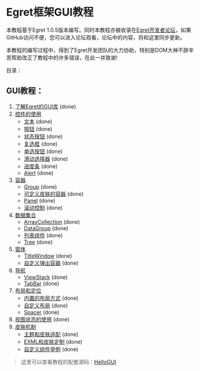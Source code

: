 Egret框架GUI教程
===============

本教程基于Egret 1.0.5版本编写。同时本教程亦被收录在[Egret开发者论坛](http://bbs.egret-labs.org/thread-260-1-1.html)，如果GitHub访问不便，您可以进入论坛观看，论坛中的内容，将和这里同步更新。

本教程的编写过程中，得到了Egret开发团队的大力协助，特别是DOM大神不辞辛苦帮助改正了教程中的许多错误，在此一并致谢!

目录：

GUI教程：
----------------------------

1. [了解Egret的GUI库](https://github.com/NeoGuo/html5-documents/blob/master/egret-gui/1-intro.md) (done)
2. [控件的使用](https://github.com/NeoGuo/html5-documents/blob/master/egret-gui/2-control.md)
	* [文本](https://github.com/NeoGuo/html5-documents/blob/master/egret-gui/2-1-label.md) (done)
	* [按钮](https://github.com/NeoGuo/html5-documents/blob/master/egret-gui/2-2-button.md) (done)
	* [状态按钮](https://github.com/NeoGuo/html5-documents/blob/master/egret-gui/2-3-toglebutton.md) (done)
	* [复选框](https://github.com/NeoGuo/html5-documents/blob/master/egret-gui/2-4-checkbox.md) (done)
	* [单选按钮](https://github.com/NeoGuo/html5-documents/blob/master/egret-gui/2-5-radiobutton.md) (done)
	* [滑动选择器](https://github.com/NeoGuo/html5-documents/blob/master/egret-gui/2-6-slider.md) (done)
	* [进度条](https://github.com/NeoGuo/html5-documents/blob/master/egret-gui/2-7-progressbar.md) (done)
	* [Alert](https://github.com/NeoGuo/html5-documents/blob/master/egret-gui/2-8-alert.md) (done)
3. [容器](https://github.com/NeoGuo/html5-documents/blob/master/egret-gui/3-container.md)
	* [Group](https://github.com/NeoGuo/html5-documents/blob/master/egret-gui/3-1-group.md) (done)
	* [可定义皮肤的容器](https://github.com/NeoGuo/html5-documents/blob/master/egret-gui/3-2-skinablecontainer.md) (done)
	* [Panel](https://github.com/NeoGuo/html5-documents/blob/master/egret-gui/3-3-panel.md) (done)
	* [滚动控制](https://github.com/NeoGuo/html5-documents/blob/master/egret-gui/3-4-scroller.md) (done)
4. [数据集合](https://github.com/NeoGuo/html5-documents/blob/master/egret-gui/4-data.md)
	* [ArrayCollection](https://github.com/NeoGuo/html5-documents/blob/master/egret-gui/4-1-arraycollection.md) (done)
	* [DataGroup](https://github.com/NeoGuo/html5-documents/blob/master/egret-gui/4-2-datagroup.md) (done)
	* [列表组件](https://github.com/NeoGuo/html5-documents/blob/master/egret-gui/4-3-list.md) (done)
	* [Tree](https://github.com/NeoGuo/html5-documents/blob/master/egret-gui/4-6-tree.md) (done)
5. [窗体](https://github.com/NeoGuo/html5-documents/blob/master/egret-gui/5-window.md)
	* [TitleWindow](https://github.com/NeoGuo/html5-documents/blob/master/egret-gui/5-1-titlewindow.md) (done)
	* [自定义弹出容器](https://github.com/NeoGuo/html5-documents/blob/master/egret-gui/5-2-popup.md) (done)
6. [导航](https://github.com/NeoGuo/html5-documents/blob/master/egret-gui/6-navigator.md)
	* [ViewStack](https://github.com/NeoGuo/html5-documents/blob/master/egret-gui/6-1-viewstack.md) (done)
	* [TabBar](https://github.com/NeoGuo/html5-documents/blob/master/egret-gui/6-2-tabbar.md) (done)
7. [布局和定位](https://github.com/NeoGuo/html5-documents/blob/master/egret-gui/7-layout.md)
	* [内置的布局方式](https://github.com/NeoGuo/html5-documents/blob/master/egret-gui/7-1-defaultlayout.md) (done)
	* [自定义布局](https://github.com/NeoGuo/html5-documents/blob/master/egret-gui/7-2-customlayout.md) (done)
	* [Spacer](https://github.com/NeoGuo/html5-documents/blob/master/egret-gui/7-3-spacer.md) (done)
8. [视图状态的使用](https://github.com/NeoGuo/html5-documents/blob/master/egret-gui/8-state.md) (done)
9. [皮肤机制](https://github.com/NeoGuo/html5-documents/blob/master/egret-gui/9-skin.md)
	* [主题和皮肤适配](https://github.com/NeoGuo/html5-documents/blob/master/egret-gui/9-1-skinadapter.md) (done)
	* [EXML和皮肤定制](https://github.com/NeoGuo/html5-documents/blob/master/egret-gui/9-2-customskin.md) (done)
	* [自定义组件举例](https://github.com/NeoGuo/html5-documents/blob/master/egret-gui/9-3-statebutton.md) (done)

> 这里可以查看教程的配套源码：[HelloGUI](https://github.com/NeoGuo/html5-documents/tree/master/egret-gui/demo)

